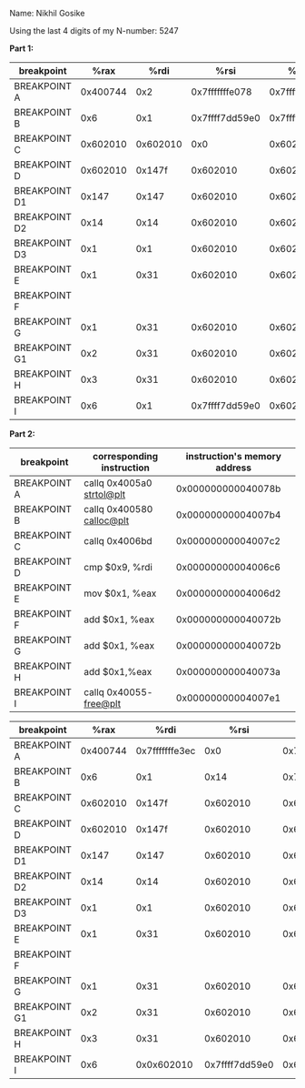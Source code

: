 
Name: Nikhil Gosike

Using the last 4 digits of my N-number: 5247


__Part 1:__ 


breakpoint | %rax | %rdi | %rsi | %rbx | %rsp | %rip 
---|---|---|---|---|---|---
BREAKPOINT A  | 0x400744 | 0x2 | 0x7fffffffe078 | 0x7fffffffe078 | 0x7fffffffdf80 | 0x40077d  
BREAKPOINT B  | 0x6 | 0x1 | 0x7ffff7dd59e0 | 0x7fffffffe078 | 0x7fffffffdf80 | 0x4007aa  
BREAKPOINT C  | 0x602010 | 0x602010 | 0x0 | 0x602010 | 0x7fffffffdf80 | 0x4007bc  
BREAKPOINT D  | 0x602010 | 0x147f | 0x602010 | 0x602010 | 0x7fffffffdf60 | 0x4006c6
BREAKPOINT D1 | 0x147 | 0x147 | 0x602010 | 0x602010 | 0x7fffffffdf40 | 0x4006c6
BREAKPOINT D2 | 0x14 | 0x14 | 0x602010 | 0x602010 | 0x7fffffffdf20 | 0x4006c6
BREAKPOINT D3 | 0x1 | 0x1 | 0x602010 | 0x602010 | 0x7fffffffdf00 | 0x4006c6
BREAKPOINT E  | 0x1 | 0x31 | 0x602010 | 0x602010 | 0x7fffffffdf00 | 0x4006d2  
BREAKPOINT F  |  |  |   |   |   |   
BREAKPOINT G  | 0x1 | 0x31 | 0x602010 | 0x602010 | 0x7fffffffdf20 | 0x40072b  
BREAKPOINT G1 | 0x2 | 0x31 | 0x602010 | 0x602010 | 0x7fffffffdf40 | 0x40072b
BREAKPOINT H  | 0x3 | 0x31 | 0x602010 | 0x602010 | 0x7fffffffdf60 | 0x40073a  
BREAKPOINT I  | 0x6 | 0x1 | 0x7ffff7dd59e0 | 0x602010 | 0x7fffffffdf80 | 0x4007de    



__Part 2:__ 

breakpoint | corresponding instruction | instruction's memory address 
---|---|---
BREAKPOINT A  | callq 0x4005a0 <strtol@plt> | 0x000000000040078b
BREAKPOINT B  | callq 0x400580 <calloc@plt> | 0x00000000004007b4 
BREAKPOINT C  | callq 0x4006bd <convert>    | 0x00000000004007c2 
BREAKPOINT D  | cmp $0x9, %rdi              | 0x00000000004006c6
BREAKPOINT E  | mov $0x1, %eax              | 0x00000000004006d2
BREAKPOINT F  | add $0x1, %eax              | 0x000000000040072b
BREAKPOINT G  | add $0x1, %eax              | 0x000000000040072b  
BREAKPOINT H  | add $0x1,%eax               | 0x000000000040073a
BREAKPOINT I  | callq 0x40055- <free@plt>   | 0x00000000004007e1   
  



breakpoint | %rax | %rdi | %rsi | %rbx | %rsp | %rip 
---|---|---|---|---|---|---
BREAKPOINT A  | 0x400744 | 0x7fffffffe3ec | 0x0 | 0x7fffffffe078 | 0x7fffffffdf80 | 0x40078b  
BREAKPOINT B  | 0x6 | 0x1 | 0x14 | 0x7fffffffe078 | 0x7fffffffdf80 | 0x4007b4
BREAKPOINT C  | 0x602010 | 0x147f | 0x602010 | 0x602010 | 0x7fffffffdf80 | 0x4007c2  
BREAKPOINT D  | 0x602010 | 0x147f | 0x602010 | 0x602010 | 0x7fffffffdf60 | 0x4006c6  
BREAKPOINT D1 | 0x147 | 0x147 | 0x602010 | 0x602010 | 0x7fffffffdf40 | 0x4006c6 
BREAKPOINT D2 | 0x14 | 0x14 | 0x602010 | 0x602010 | 0x7fffffffdf20 | 0x4006c6 
BREAKPOINT D3 | 0x1 | 0x1 | 0x602010 | 0x602010 | 0x7fffffffdf00 | 0x4006c6  
BREAKPOINT E  | 0x1 | 0x31 | 0x602010 | 0x602010 | 0x7ffffffffdf00 | 0x4006d2  
BREAKPOINT F  |  |  |   |   |   |   
BREAKPOINT G  | 0x1 | 0x31 | 0x602010 | 0x602010 | 0x7fffffffdf20 | 0x40072b 
BREAKPOINT G1 | 0x2 | 0x31 | 0x602010 | 0x602010 | 0x7fffffffdf40 | 0x40072b  
BREAKPOINT H  | 0x3 | 0x31 | 0x602010 | 0x602010 | 0x7fffffffdf60 | 0x40073a  
BREAKPOINT I  | 0x6 | 0x0x602010 | 0x7ffff7dd59e0 | 0x602010 | 0x7fffffffe080 | 0x4007e1  
